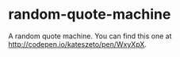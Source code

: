 # random-quote-machine
A random quote machine. You can find this one at http://codepen.io/kateszeto/pen/WxyXpX.
